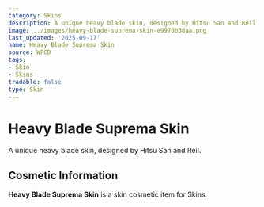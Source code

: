 ```yaml
---
category: Skins
description: A unique heavy blade skin, designed by Hitsu San and Reil.
image: ../images/heavy-blade-suprema-skin-e9970b3daa.png
last_updated: '2025-09-17'
name: Heavy Blade Suprema Skin
source: WFCD
tags:
- Skin
- Skins
tradable: false
type: Skin
---
```


# Heavy Blade Suprema Skin

A unique heavy blade skin, designed by Hitsu San and Reil.

## Cosmetic Information

**Heavy Blade Suprema Skin** is a skin cosmetic item for Skins.

